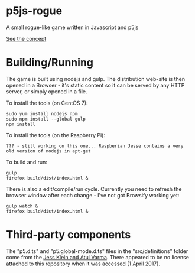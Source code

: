 # p5js-rogue
A small rogue-like game written in Javascript and p5js

[See the concept](concept/concept.md)

# Building/Running

The game is built using nodejs and gulp.
The distribution web-site is then opened in a Browser - it's static content so it can be served by any HTTP server, or simply opened in a file.

To install the tools (on CentOS 7):

    sudo yum install nodejs npm
    sudo npm install --global gulp
    npm install

To install the tools (on the Raspberry Pi):

    ??? - still working on this one... Raspberian Jesse contains a very old version of nodejs in apt-get

To build and run:

    gulp
    firefox build/dist/index.html &

There is also a edit/compile/run cycle. Currently you need to refresh the browser window after each change - I've not got Browsify working yet:

    gulp watch &
    firefox build/dist/index.html &

# Third-party components

The "p5.d.ts" and "p5.global-mode.d.ts" files in the "src/definitions" folder come from the
[Jess Klein and Atul Varma](https://github.com/toolness/friendly-error-fellowship/tree/gh-pages/experiments/typescript).
There appeared to be no license attached to this repository when it was accessed (1 April 2017).
